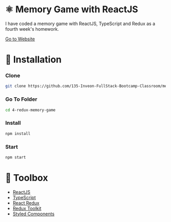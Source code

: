 # ⚛️ Memory Game with ReactJS

I have coded a memory game with ReactJS, TypeScript and Redux as a fourth week's homework.

<a href="https://redux-memory-game.vercel.app/">Go to Website</a>

# 📌 Installation

### Clone
   ```bash
   git clone https://github.com/135-Inveon-FullStack-Bootcamp-Classroom/mehmet_mutlu_homeworks
   ```

### Go To Folder
   ```bash
   cd 4-redux-memory-game
   ```

### Install
   ```bash
   npm install
   ```

### Start
   ```bash
   npm start
   ```

# 🧰 Toolbox

<ul style="list-style-type:disc">
   <li><a href="https://reactjs.org">ReactJS</a></li>
   <li><a href="https://www.typescriptlang.org/">TypeScript</a></li>
   <li><a href="https://react-redux.js.org/">React Redux</a></li>
   <li><a href="https://redux-toolkit.js.org/">Redux Toolkit</a></li>
   <li><a href="https://styled-components.com">Styled Components</a></li>
</ul>
